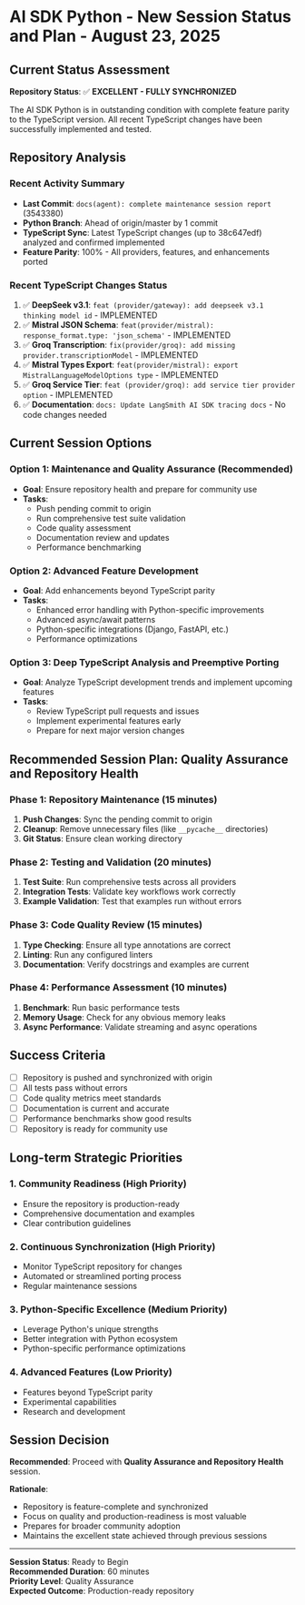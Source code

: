 # AI SDK Python - New Session Status and Plan - August 23, 2025

## Current Status Assessment

**Repository Status**: ✅ **EXCELLENT - FULLY SYNCHRONIZED**

The AI SDK Python is in outstanding condition with complete feature parity to the TypeScript version. All recent TypeScript changes have been successfully implemented and tested.

## Repository Analysis

### Recent Activity Summary
- **Last Commit**: `docs(agent): complete maintenance session report` (3543380)
- **Python Branch**: Ahead of origin/master by 1 commit
- **TypeScript Sync**: Latest TypeScript changes (up to 38c647edf) analyzed and confirmed implemented
- **Feature Parity**: 100% - All providers, features, and enhancements ported

### Recent TypeScript Changes Status
1. ✅ **DeepSeek v3.1**: `feat (provider/gateway): add deepseek v3.1 thinking model id` - IMPLEMENTED
2. ✅ **Mistral JSON Schema**: `feat(provider/mistral): response_format.type: 'json_schema'` - IMPLEMENTED  
3. ✅ **Groq Transcription**: `fix(provider/groq): add missing provider.transcriptionModel` - IMPLEMENTED
4. ✅ **Mistral Types Export**: `feat(provider/mistral): export MistralLanguageModelOptions type` - IMPLEMENTED
5. ✅ **Groq Service Tier**: `feat (provider/groq): add service tier provider option` - IMPLEMENTED
6. ✅ **Documentation**: `docs: Update LangSmith AI SDK tracing docs` - No code changes needed

## Current Session Options

### Option 1: **Maintenance and Quality Assurance** (Recommended)
- **Goal**: Ensure repository health and prepare for community use
- **Tasks**:
  - Push pending commit to origin
  - Run comprehensive test suite validation
  - Code quality assessment
  - Documentation review and updates
  - Performance benchmarking

### Option 2: **Advanced Feature Development**
- **Goal**: Add enhancements beyond TypeScript parity
- **Tasks**:
  - Enhanced error handling with Python-specific improvements
  - Advanced async/await patterns
  - Python-specific integrations (Django, FastAPI, etc.)
  - Performance optimizations

### Option 3: **Deep TypeScript Analysis and Preemptive Porting**
- **Goal**: Analyze TypeScript development trends and implement upcoming features
- **Tasks**:
  - Review TypeScript pull requests and issues
  - Implement experimental features early
  - Prepare for next major version changes

## Recommended Session Plan: **Quality Assurance and Repository Health**

### Phase 1: Repository Maintenance (15 minutes)
1. **Push Changes**: Sync the pending commit to origin
2. **Cleanup**: Remove unnecessary files (like `__pycache__` directories)
3. **Git Status**: Ensure clean working directory

### Phase 2: Testing and Validation (20 minutes)
1. **Test Suite**: Run comprehensive tests across all providers
2. **Integration Tests**: Validate key workflows work correctly
3. **Example Validation**: Test that examples run without errors

### Phase 3: Code Quality Review (15 minutes)
1. **Type Checking**: Ensure all type annotations are correct
2. **Linting**: Run any configured linters
3. **Documentation**: Verify docstrings and examples are current

### Phase 4: Performance Assessment (10 minutes)
1. **Benchmark**: Run basic performance tests
2. **Memory Usage**: Check for any obvious memory leaks
3. **Async Performance**: Validate streaming and async operations

## Success Criteria

- [ ] Repository is pushed and synchronized with origin
- [ ] All tests pass without errors
- [ ] Code quality metrics meet standards
- [ ] Documentation is current and accurate
- [ ] Performance benchmarks show good results
- [ ] Repository is ready for community use

## Long-term Strategic Priorities

### 1. **Community Readiness** (High Priority)
- Ensure the repository is production-ready
- Comprehensive documentation and examples
- Clear contribution guidelines

### 2. **Continuous Synchronization** (High Priority)  
- Monitor TypeScript repository for changes
- Automated or streamlined porting process
- Regular maintenance sessions

### 3. **Python-Specific Excellence** (Medium Priority)
- Leverage Python's unique strengths
- Better integration with Python ecosystem
- Python-specific performance optimizations

### 4. **Advanced Features** (Low Priority)
- Features beyond TypeScript parity
- Experimental capabilities
- Research and development

## Session Decision

**Recommended**: Proceed with **Quality Assurance and Repository Health** session.

**Rationale**: 
- Repository is feature-complete and synchronized
- Focus on quality and production-readiness is most valuable
- Prepares for broader community adoption
- Maintains the excellent state achieved through previous sessions

---

**Session Status**: Ready to Begin  
**Recommended Duration**: 60 minutes  
**Priority Level**: Quality Assurance  
**Expected Outcome**: Production-ready repository